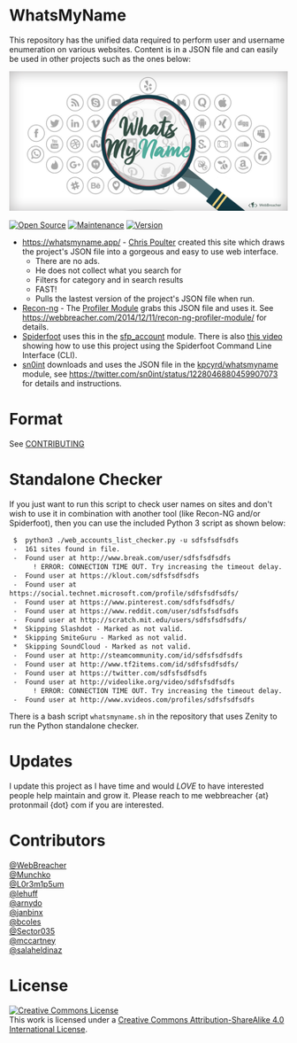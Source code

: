 # WhatsMyName
This repository has the unified data required to perform user and username enumeration on various websites. Content is in a JSON file and can easily be used in other projects such as the ones below:

![whatsmyname](whatsmyname.png)

[![Open Source](https://img.shields.io/badge/Open%20Source-100%25-green.svg)](https://shields.io/)
[![Maintenance](https://img.shields.io/badge/Maintained%3F-Yes-green.svg)](https://github.com/GetStream/winds/graphs/commit-activity)
[![Version](https://img.shields.io/badge/Version-1.6-orange)](https://github.com/GetStream/winds/graphs/commit-activity)

* https://whatsmyname.app/ - [Chris Poulter](https://twitter.com/osintcombine) created this site which draws the project's JSON file into a gorgeous and easy to use web interface.
  * There are no ads.
  * He does not collect what you search for
  * Filters for category and in search results
  * FAST!
  * Pulls the lastest version of the project's JSON file when run.
* [Recon-ng](https://bitbucket.org/LaNMaSteR53/recon-ng) - The [Profiler Module](https://bitbucket.org/LaNMaSteR53/recon-ng/src/7723096ce2301092906838ef73564e7907886748/modules/recon/profiles-profiles/profiler.py?at=master&fileviewer=file-view-default) grabs this JSON file and uses it. See https://webbreacher.com/2014/12/11/recon-ng-profiler-module/ for details.
* [Spiderfoot](https://github.com/smicallef/spiderfoot) uses this in the [sfp_account](https://github.com/smicallef/spiderfoot/blob/master/modules/sfp_accounts.py) module. There is also [this video](https://asciinema.org/a/295923) showing how to use this project using the Spiderfoot Command Line Interface (CLI).
* [sn0int](https://github.com/kpcyrd/sn0int) downloads and uses the JSON file in the [kpcyrd/whatsmyname](https://sn0int.com/r/kpcyrd/whatsmyname) module, see https://twitter.com/sn0int/status/1228046880459907073 for details and instructions.


# Format

See [CONTRIBUTING](CONTRIBUTING.md)

# Standalone Checker
If you just want to run this script to check user names on sites and don't wish to use it in combination with another tool (like Recon-NG and/or Spiderfoot), then you can use the included Python 3 script as shown below:

```
 $  python3 ./web_accounts_list_checker.py -u sdfsfsdfsdfs
 -  161 sites found in file.
 -  Found user at http://www.break.com/user/sdfsfsdfsdfs
      ! ERROR: CONNECTION TIME OUT. Try increasing the timeout delay.
 -  Found user at https://klout.com/sdfsfsdfsdfs
 -  Found user at https://social.technet.microsoft.com/profile/sdfsfsdfsdfs/
 -  Found user at https://www.pinterest.com/sdfsfsdfsdfs/
 -  Found user at https://www.reddit.com/user/sdfsfsdfsdfs
 -  Found user at http://scratch.mit.edu/users/sdfsfsdfsdfs/
 *  Skipping Slashdot - Marked as not valid.
 *  Skipping SmiteGuru - Marked as not valid.
 *  Skipping SoundCloud - Marked as not valid.
 -  Found user at http://steamcommunity.com/id/sdfsfsdfsdfs
 -  Found user at http://www.tf2items.com/id/sdfsfsdfsdfs/
 -  Found user at https://twitter.com/sdfsfsdfsdfs
 -  Found user at http://videolike.org/video/sdfsfsdfsdfs
      ! ERROR: CONNECTION TIME OUT. Try increasing the timeout delay.
 -  Found user at http://www.xvideos.com/profiles/sdfsfsdfsdfs
```

There is a bash script `whatsmyname.sh` in the repository that uses Zenity to run the Python standalone checker.

# Updates
I update this project as I have time and would *LOVE* to have interested people help maintain and grow it. Please reach to me webbreacher {at} protonmail {dot} com if you are interested.

# Contributors
[@WebBreacher](https://github.com/WebBreacher/)<br>
[@Munchko](https://github.com/Munchko/)<br>
[@L0r3m1p5um](https://github.com/L0r3m1p5um/)<br>
[@lehuff](https://github.com/lehuff/)<br>
[@arnydo](https://github.com/arnydo)<br>
[@janbinx](https://github.com/janbinx/)<br>
[@bcoles](https://github.com/bcoles)<br>
[@Sector035](https://github.com/sector035/)<br>
[@mccartney](https://github.com/mccartney)<br>
[@salaheldinaz](https://github.com/salaheldinaz)<br>

# License
<a rel="license" href="http://creativecommons.org/licenses/by-sa/4.0/"><img alt="Creative Commons License" style="border-width:0" src="https://i.creativecommons.org/l/by-sa/4.0/88x31.png" /></a><br />This work is licensed under a <a rel="license" href="http://creativecommons.org/licenses/by-sa/4.0/">Creative Commons Attribution-ShareAlike 4.0 International License</a>.
